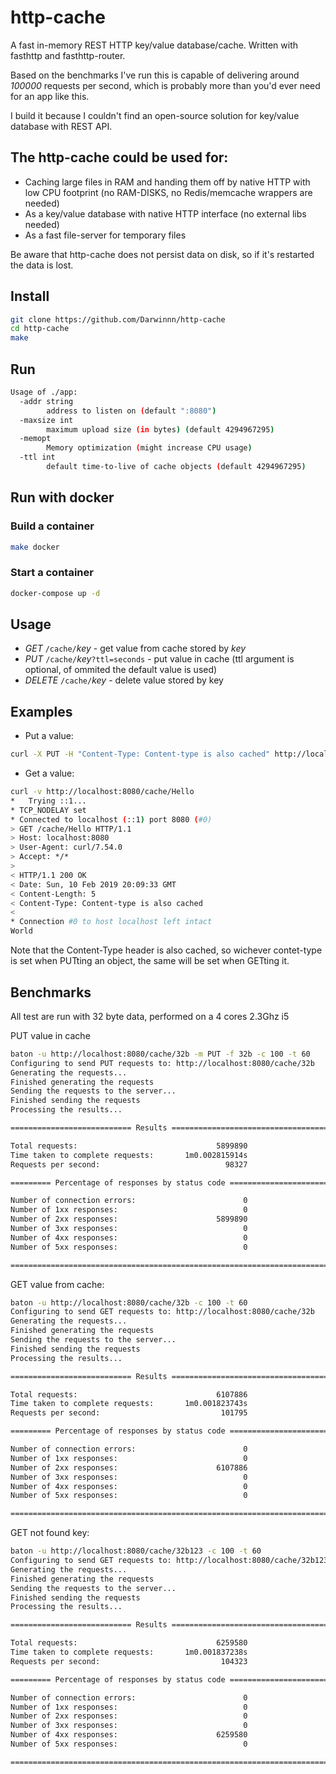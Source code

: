 # http-cache

A fast in-memory REST HTTP key/value database/cache.
Written with fasthttp and fasthttp-router.

Based on the benchmarks I've run this is capable of delivering around *100000* requests per second, which is probably more than you'd ever need for an app like this.

I build it because I couldn't find an open-source solution for key/value database with REST API.

## The http-cache could be used for:

- Caching large files in RAM and handing them off by native HTTP with low CPU footprint (no RAM-DISKS, no Redis/memcache wrappers are needed)
- As a key/value database with native HTTP interface (no external libs needed)
- As a fast file-server for temporary files

Be aware that http-cache does not persist data on disk, so if it's restarted the data is lost.

## Install

```bash
git clone https://github.com/Darwinnn/http-cache
cd http-cache
make
```

## Run

```bash
Usage of ./app:
  -addr string
        address to listen on (default ":8080")
  -maxsize int
        maximum upload size (in bytes) (default 4294967295)
  -memopt
        Memory optimization (might increase CPU usage)
  -ttl int
        default time-to-live of cache objects (default 4294967295)
```

## Run with docker

### Build a container

```bash
make docker
```

### Start a container

```bash
docker-compose up -d
```

## Usage

- *GET* `/cache/`*key* - get value from cache stored by *key*
- *PUT* `/cache/`*key*`?ttl=seconds` - put value in cache (ttl argument is optional, of ommited the default value is used)
- *DELETE* `/cache/`*key* - delete value stored by key


## Examples

- Put a value:

```bash
curl -X PUT -H "Content-Type: Content-type is also cached" http://localhost:8080/cache/Hello -d "World"
```

- Get a value:

```bash
curl -v http://localhost:8080/cache/Hello
*   Trying ::1...
* TCP_NODELAY set
* Connected to localhost (::1) port 8080 (#0)
> GET /cache/Hello HTTP/1.1
> Host: localhost:8080
> User-Agent: curl/7.54.0
> Accept: */*
>
< HTTP/1.1 200 OK
< Date: Sun, 10 Feb 2019 20:09:33 GMT
< Content-Length: 5
< Content-Type: Content-type is also cached
<
* Connection #0 to host localhost left intact
World
```

Note that the Content-Type header is also cached, so wichever contet-type is set when PUTting an object, the same will be set when GETting it.

## Benchmarks

All test are run with 32 byte data, performed on a 4 cores 2.3Ghz i5

PUT value in cache

```bash
baton -u http://localhost:8080/cache/32b -m PUT -f 32b -c 100 -t 60
Configuring to send PUT requests to: http://localhost:8080/cache/32b
Generating the requests...
Finished generating the requests
Sending the requests to the server...
Finished sending the requests
Processing the results...

=========================== Results ========================================

Total requests:                               5899890
Time taken to complete requests:       1m0.002815914s
Requests per second:                            98327

========= Percentage of responses by status code ==========================

Number of connection errors:                        0
Number of 1xx responses:                            0
Number of 2xx responses:                      5899890
Number of 3xx responses:                            0
Number of 4xx responses:                            0
Number of 5xx responses:                            0

===========================================================================
```

GET value from cache: 

```bash
baton -u http://localhost:8080/cache/32b -c 100 -t 60
Configuring to send GET requests to: http://localhost:8080/cache/32b
Generating the requests...
Finished generating the requests
Sending the requests to the server...
Finished sending the requests
Processing the results...

=========================== Results ========================================

Total requests:                               6107886
Time taken to complete requests:       1m0.001823743s
Requests per second:                           101795

========= Percentage of responses by status code ==========================

Number of connection errors:                        0
Number of 1xx responses:                            0
Number of 2xx responses:                      6107886
Number of 3xx responses:                            0
Number of 4xx responses:                            0
Number of 5xx responses:                            0

===========================================================================
```

GET not found key:

```bash
baton -u http://localhost:8080/cache/32b123 -c 100 -t 60
Configuring to send GET requests to: http://localhost:8080/cache/32b123
Generating the requests...
Finished generating the requests
Sending the requests to the server...
Finished sending the requests
Processing the results...

=========================== Results ========================================

Total requests:                               6259580
Time taken to complete requests:       1m0.001837238s
Requests per second:                           104323

========= Percentage of responses by status code ==========================

Number of connection errors:                        0
Number of 1xx responses:                            0
Number of 2xx responses:                            0
Number of 3xx responses:                            0
Number of 4xx responses:                      6259580
Number of 5xx responses:                            0

===========================================================================
```
